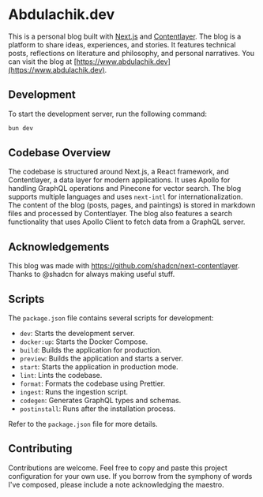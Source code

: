 # Abdulachik.dev

This is a personal blog built with [Next.js](https://nextjs.org/) and [Contentlayer](https://contentlayer.dev/). The blog is a platform to share ideas, experiences, and stories. It features technical posts, reflections on literature and philosophy, and personal narratives. You can visit the blog at [https://www.abdulachik.dev](https://www.abdulachik.dev).

## Development

To start the development server, run the following command:

```bash
bun dev
```

## Codebase Overview

The codebase is structured around Next.js, a React framework, and Contentlayer, a data layer for modern applications. It uses Apollo for handling GraphQL operations and Pinecone for vector search. The blog supports multiple languages and uses `next-intl` for internationalization. The content of the blog (posts, pages, and paintings) is stored in markdown files and processed by Contentlayer. The blog also features a search functionality that uses Apollo Client to fetch data from a GraphQL server.

## Acknowledgements

This blog was made with <https://github.com/shadcn/next-contentlayer>. Thanks to @shadcn for always making useful stuff.

## Scripts

The `package.json` file contains several scripts for development:

- `dev`: Starts the development server.
- `docker:up`: Starts the Docker Compose.
- `build`: Builds the application for production.
- `preview`: Builds the application and starts a server.
- `start`: Starts the application in production mode.
- `lint`: Lints the codebase.
- `format`: Formats the codebase using Prettier.
- `ingest`: Runs the ingestion script.
- `codegen`: Generates GraphQL types and schemas.
- `postinstall`: Runs after the installation process.

Refer to the `package.json` file for more details.

## Contributing

Contributions are welcome. Feel free to copy and paste this project configuration for your own use. If you borrow from the symphony of words I've composed, please include a note acknowledging the maestro.
